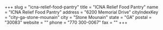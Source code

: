 +++
slug = "icna-relief-food-pantry"
title = "ICNA Relief Food Pantry"
name = "ICNA Relief Food Pantry"
address = "6200 Memorial Drive"
cityIndexKey = "city-ga-stone-mounain"
city = "Stone Mounain"
state = "GA"
postal = "30083"
website = ""
phone = "770 300-0067"
fax = ""
+++
